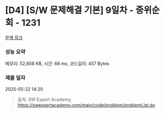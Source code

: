 # [D4] [S/W 문제해결 기본] 9일차 - 중위순회 - 1231 

[문제 링크](https://swexpertacademy.com/main/code/problem/problemDetail.do?contestProbId=AV140YnqAIECFAYD) 

### 성능 요약

메모리: 52,608 KB, 시간: 68 ms, 코드길이: 457 Bytes

### 제출 일자

2025-05-22 14:20



> 출처: SW Expert Academy, https://swexpertacademy.com/main/code/problem/problemList.do